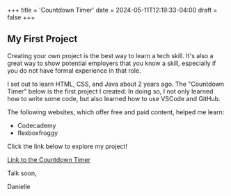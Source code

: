 +++
title = 'Countdown Timer'
date = 2024-05-11T12:19:33-04:00
draft = false
+++
## My First Project

Creating your own project is the best way to learn a tech skill. It's also a great way to show potential employers that you know a skill, especially if you do not have formal experience in that role. 

I set out to learn HTML, CSS, and Java about 2 years ago. The "Countdown Timer" below is the first project I created. In doing so, I not only learned how to write some code, but also learned how to use VSCode and GitHub.

The following websites, which offer free and paid content, helped me learn: 

- Codecademy
- flexboxfroggy

Click the link below to explore my project!

[Link to the Countdown Timer](https://daniellebarbieri.org/Countdown-Timer/)

Talk soon, 

Danielle